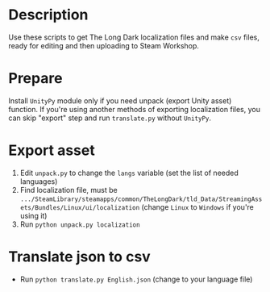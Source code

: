 # Description
Use these scripts to get The Long Dark localization files and make `csv` files, ready for editing and then uploading to Steam Workshop.

# Prepare
Install `UnityPy` module only if you need unpack (export Unity asset) function. If you're using another methods of exporting localization files, you can skip "export" step and run `translate.py` without `UnityPy`.

# Export asset
1. Edit `unpack.py` to change the `langs` variable (set the list of needed languages)
2. Find localization file, must be `.../SteamLibrary/steamapps/common/TheLongDark/tld_Data/StreamingAssets/Bundles/Linux/ui/localization` (change `Linux` to `Windows` if you're using it)
3. Run `python unpack.py localization`

# Translate json to csv
- Run `python translate.py English.json` (change to your language file)
